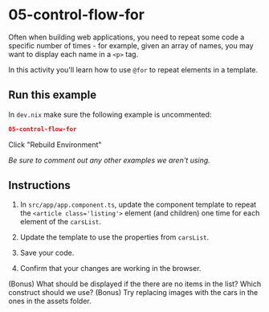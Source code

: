 # 05-control-flow-for

Often when building web applications, you need to repeat some code a specific number of times - for example, given an array of names, you may want to display each name in a `<p>` tag.

In this activity you'll learn how to use `@for` to repeat elements in a template.

## Run this example

In `dev.nix` make sure the following example is uncommented:

```json
05-control-flow-for
```

Click "Rebuild Environment"

_Be sure to comment out any other examples we aren't using._

## Instructions

1. In `src/app/app.component.ts`, update the component template to repeat the `<article class='listing'>` element (and children) one time for each element of the `carsList`.

1. Update the template to use the properties from `carsList`.

1. Save your code.

1. Confirm that your changes are working in the browser.

(Bonus) What should be displayed if the there are no items in the list? Which construct should we use?
(Bonus) Try replacing images with the cars in the ones in the assets folder.
